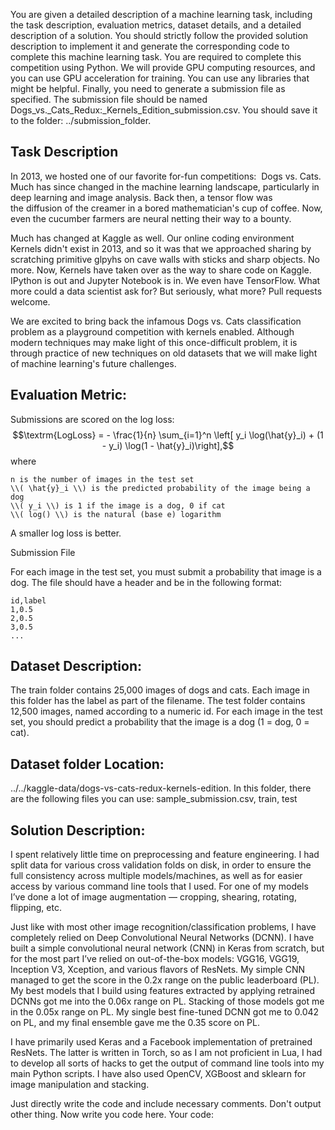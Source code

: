 You are given a detailed description of a machine learning task, including the task description, evaluation metrics, dataset details, and a detailed description of a solution.
You should strictly follow the provided solution description to implement it and generate the corresponding code to complete this machine learning task.
You are required to complete this competition using Python. We will provide GPU computing resources, and you can use GPU acceleration for training.
You can use any libraries that might be helpful.
Finally, you need to generate a submission file as specified. The submission file should be named Dogs_vs._Cats_Redux:_Kernels_Edition_submission.csv. You should save it to the folder: ../submission_folder.

## Task Description
In 2013, we hosted one of our favorite for-fun competitions:  Dogs vs. Cats. Much has since changed in the machine learning landscape, particularly in deep learning and image analysis. Back then, a tensor flow was the diffusion of the creamer in a bored mathematician's cup of coffee. Now, even the cucumber farmers are neural netting their way to a bounty.

Much has changed at Kaggle as well. Our online coding environment Kernels didn't exist in 2013, and so it was that we approached sharing by scratching primitive glpyhs on cave walls with sticks and sharp objects. No more. Now, Kernels have taken over as the way to share code on Kaggle. IPython is out and Jupyter Notebook is in. We even have TensorFlow. What more could a data scientist ask for? But seriously, what more? Pull requests welcome.

We are excited to bring back the infamous Dogs vs. Cats classification problem as a playground competition with kernels enabled. Although modern techniques may make light of this once-difficult problem, it is through practice of new techniques on old datasets that we will make light of machine learning's future challenges.

##  Evaluation Metric:
Submissions are scored on the log loss:
$$\textrm{LogLoss} = - \frac{1}{n} \sum_{i=1}^n \left[ y_i \log(\hat{y}_i) + (1 - y_i) \log(1 - \hat{y}_i)\right],$$
where

    n is the number of images in the test set
    \\( \hat{y}_i \\) is the predicted probability of the image being a dog
    \\( y_i \\) is 1 if the image is a dog, 0 if cat
    \\( log() \\) is the natural (base e) logarithm

A smaller log loss is better.

Submission File

For each image in the test set, you must submit a probability that image is a dog. The file should have a header and be in the following format:

    id,label
    1,0.5
    2,0.5
    3,0.5
    ...

##  Dataset Description:
The train folder contains 25,000 images of dogs and cats. Each image in this folder has the label as part of the filename. The test folder contains 12,500 images, named according to a numeric id. For each image in the test set, you should predict a probability that the image is a dog (1 = dog, 0 = cat).

## Dataset folder Location: 
../../kaggle-data/dogs-vs-cats-redux-kernels-edition. In this folder, there are the following files you can use: sample_submission.csv, train, test

## Solution Description:
I spent relatively little time on preprocessing and feature engineering. I had split data for various cross validation folds on disk, in order to ensure the full consistency across multiple models/machines, as well as for easier access by various command line tools that I used. For one of my models I’ve done a lot of image augmentation — cropping, shearing, rotating, flipping, etc.

Just like with most other image recognition/classification problems, I have completely relied on Deep Convolutional Neural Networks (DCNN). I have built a simple convolutional neural network (CNN) in Keras from scratch, but for the most part I’ve relied on out-of-the-box models: VGG16, VGG19, Inception V3, Xception, and various flavors of ResNets. My simple CNN managed to get the score in the 0.2x range on the public leaderboard (PL). My best models that I build using features extracted by applying retrained DCNNs got me into the 0.06x range on PL. Stacking of those models got me in the 0.05x range on PL. My single best fine-tuned DCNN got me to 0.042 on PL, and my final ensemble gave me the 0.35 score on PL. 

I have primarily used Keras and a Facebook implementation of pretrained ResNets. The latter is written in Torch, so as I am not proficient in Lua, I had to develop all sorts of hacks to get the output of command line tools into my main Python scripts. I have also used OpenCV, XGBoost and sklearn for image manipulation and stacking.


Just directly write the code and include necessary comments. Don't output other thing. Now write you code here. 
Your code: